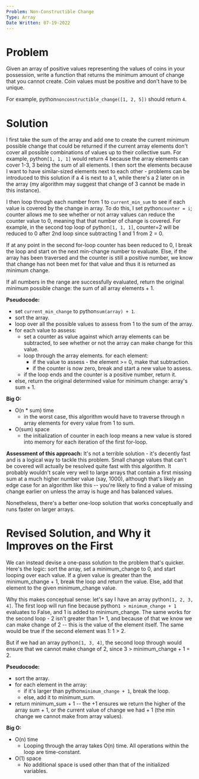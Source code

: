 ```yaml
---
Problem: Non-Constructible Change
Type: Array
Date Written: 07-19-2022
---
```


# Problem
Given an array of positive values representing the values of coins in your possession, write a function that returns the minimum amount of change that you cannot create. Coin values must be positive and don't have to be unique.

For example, python```nonconstructible_change([1, 2, 5])``` should return ```4```.

# Solution
I first take the sum of the array and add one to create the current minimum possible change that could be returned if the current array elements don't cover all possible combinations of values up to their collective sum. For example, python```[1, 1, 1]``` would return 4 because the array elements can cover 1-3, 3 being the sum of all elements. I then sort the elements because I want to have similar-sized elements next to each other - problems can be introduced to this solution if a 4 is next to a 1, while there's a 2 later on in the array (my algorithm may suggest that change of 3 cannot be made in this instance).

I then loop through each number from 1 to ```current_min_sum``` to see if each value is covered by the change in array. To do this, I set python```counter = i```; counter allows me to see whether or not array values can reduce the counter value to 0, meaning that that number of change is covered. For example, in the second top loop of python```[1, 1, 1]```, counter=2 will be reduced to 0 after 2nd loop since subtracting 1 and 1 from 2 = 0.

If at any point in the second for-loop counter has been reduced to 0, I break the loop and start on the next min-change number to evaluate. Else, if the array has been traversed and the counter is still a positive number, we know that change has not been met for that value and thus it is returned as minimum change.

If all numbers in the range are successfully evaluated, return the original minimum possible change: the sum of all array elements + 1.

**Pseudocode:**
- set ```current_min_change``` to python```sum(array) + 1```.
- sort the array.
- loop over all the possible values to assess from 1 to the sum of the array.
- for each value to assess:
  - set a counter as value against which array elements can be subtracted, to see whether or not the array can make change for this value.
  - loop through the array elements. for each element:
    - if the value to assess - the element >= 0, make that subtraction.
    - if the counter is now zero, break and start a new value to assess.
  - if the loop ends and the counter is a positive number, return it.
- else, return the original determined value for minimum change: array's sum + 1.

**Big O:**
- O(n * sum) time
  - in the worst case, this algorithm would have to traverse through n array elements for every value from 1 to sum.
- O(sum) space
  - the initialization of counter in each loop means a new value is stored into memory for each iteration of the first for-loop.

**Assessment of this approach:**
It's not a terrible solution - it's decently fast and is a logical way to tackle this problem. Small change values that can't be covered will actually be resolved quite fast with this algorithm. It probably wouldn't scale very well to large arrays that contain a first missing sum at a much higher number value (say, 1000), although that's likely an edge case for an algorithm like this -- you're likely to find a value of missing change earlier on unless the array is huge and has balanced values.

Nonetheless, there's a better one-loop solution that works conceptually and runs faster on larger arrays.

# Revised Solution, and Why it Improves on the First
We can instead devise a one-pass solution to the problem that's quicker. Here's the logic: sort the array, set a minimum_change to 0, and start looping over each value. If a given value is greater than the minimum_change + 1, break the loop and return the value. Else, add that element to the given minimum_change value.

Why this makes conceptual sense: let's say I have an array python```[1, 2, 3, 4]```. The first loop will run fine because python```1 > minimum_change + 1``` evaluates to False, and 1 is added to minimum_change. The same works for the second loop - 2 isn't greater than 1+ 1, and because of that we know we can make change of 2 -- this is the value of the element itself. The same would be true if the second element was 1: 1 > 2.

But if we had an array python```[1, 3, 4]```, the second loop through would ensure that we cannot make change of 2, since 3 > minimum_change + 1 = 2.

**Pseudocode:**
- sort the array.
- for each element in the array:
  - if it's larger than python```minimum_change + 1```, break the loop.
  - else, add it to minimum_sum.
- return minimum_sum + 1 -- the +1 ensures we return the higher of the array sum + 1, or the current value of change we had + 1 (the min change we cannot make from array values).

**Big O:**
- O(n) time
  - Looping through the array takes O(n) time. All operations within the loop are time-constant.
- O(1) space
  - No additional space is used other than that of the initialized variables.